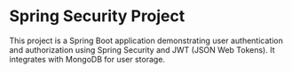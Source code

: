 # Spring Security Project

This project is a Spring Boot application demonstrating user authentication and authorization using Spring Security and JWT (JSON Web Tokens). It integrates with MongoDB for user storage.
